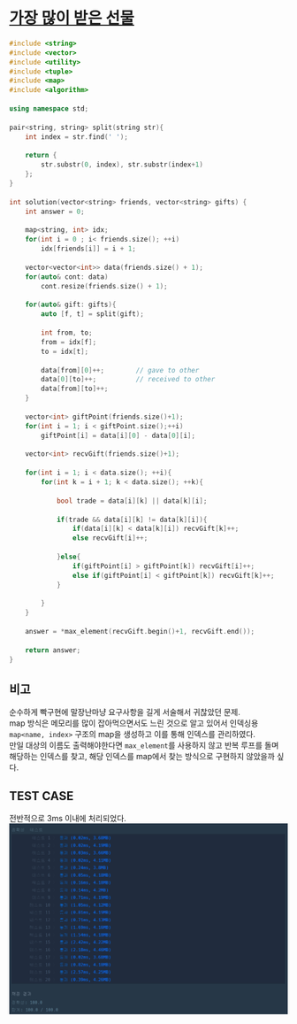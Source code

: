 # [가장 많이 받은 선물](https://school.programmers.co.kr/learn/courses/30/lessons/258712)

```cpp
#include <string>
#include <vector>
#include <utility>
#include <tuple>
#include <map>
#include <algorithm>

using namespace std;

pair<string, string> split(string str){
    int index = str.find(' ');
    
    return {
        str.substr(0, index), str.substr(index+1)
    };
}

int solution(vector<string> friends, vector<string> gifts) {
    int answer = 0;
    
    map<string, int> idx;
    for(int i = 0 ; i< friends.size(); ++i)
        idx[friends[i]] = i + 1;
    
    vector<vector<int>> data(friends.size() + 1);
    for(auto& cont: data)
        cont.resize(friends.size() + 1);
    
    for(auto& gift: gifts){
        auto [f, t] = split(gift);
        
        int from, to;
        from = idx[f];
        to = idx[t];
        
        data[from][0]++;        // gave to other
        data[0][to]++;          // received to other
        data[from][to]++;
    }

    vector<int> giftPoint(friends.size()+1);
    for(int i = 1; i < giftPoint.size();++i)
        giftPoint[i] = data[i][0] - data[0][i];
    
    vector<int> recvGift(friends.size()+1);
    
    for(int i = 1; i < data.size(); ++i){
        for(int k = i + 1; k < data.size(); ++k){

            bool trade = data[i][k] || data[k][i];
            
            if(trade && data[i][k] != data[k][i]){
                if(data[i][k] < data[k][i]) recvGift[k]++;
                else recvGift[i]++;
                
            }else{
                if(giftPoint[i] > giftPoint[k]) recvGift[i]++;
                else if(giftPoint[i] < giftPoint[k]) recvGift[k]++;
            }
            
        }
    }
    
    answer = *max_element(recvGift.begin()+1, recvGift.end());
    
    return answer;
}
```

## 비고
순수하게 빡구현에 말장난마냥 요구사항을 길게 서술해서 귀찮았던 문제.  
map 방식은 메모리를 많이 잡아먹으면서도 느린 것으로 알고 있어서 인덱싱용 `map<name, index>` 구조의 map을 생성하고 이를 통해 인덱스를 관리하였다.  
만일 대상의 이름도 출력해야한다면 `max_element`를 사용하지 않고 반복 루프를 돌며 해당하는 인덱스를 찾고, 해당 인덱스를 map에서 찾는 방식으로 구현하지 않았을까 싶다.

## TEST CASE
전반적으로 3ms 이내에 처리되었다.  
![](./images/2024-04-03-09-23-07.png)